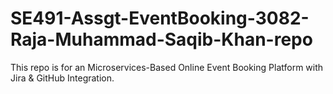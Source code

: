 # SE491-Assgt-EventBooking-3082-Raja-Muhammad-Saqib-Khan-repo
This repo is for an Microservices-Based Online Event Booking Platform with Jira &amp; GitHub Integration.
